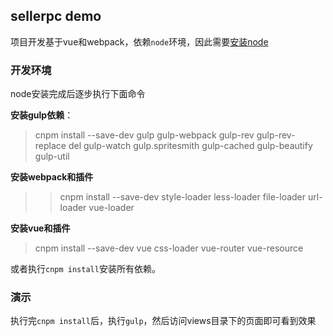## sellerpc demo

项目开发基于vue和webpack，依赖`node`环境，因此需要[安装node]()

### 开发环境

node安装完成后逐步执行下面命令

**安装gulp依赖**：

>cnpm install --save-dev gulp gulp-webpack gulp-rev gulp-rev-replace del gulp-watch gulp.spritesmith gulp-cached gulp-beautify gulp-util

**安装webpack和插件**

>>cnpm install --save-dev style-loader less-loader file-loader url-loader vue-loader 

**安装vue和插件**

>cnpm install --save-dev vue css-loader vue-router vue-resource

或者执行`cnpm install`安装所有依赖。


### 演示

执行完`cnpm install`后，执行`gulp`，然后访问views目录下的页面即可看到效果
